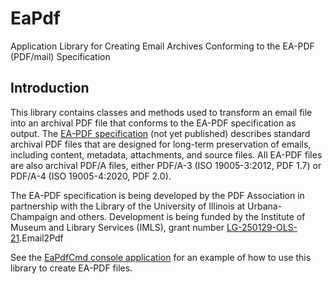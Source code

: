 # EaPdf

Application Library for Creating Email Archives Conforming to the EA-PDF (PDF/mail) Specification

## Introduction

This library contains classes and methods used to transform an email file into an archival PDF file that conforms to the
EA-PDF specification as output. The [EA-PDF specification](https://pdfa.org/resource/ea-pdf/) (not yet published) describes standard
archival PDF files that are designed for long-term preservation of emails, including content, 
metadata, attachments, and source files. All EA-PDF files are also archival PDF/A files, either PDF/A-3 
(ISO 19005-3:2012, PDF 1.7) or PDF/A-4 (ISO 19005-4:2020, PDF 2.0).  

The EA-PDF specification is being developed by the PDF Association in partnership with the Library of the 
University of Illinois at Urbana-Champaign and others. Development is being funded by the Institute of 
Museum and Library Services (IMLS), grant number [LG-250129-OLS-21](https://www.imls.gov/grants/awarded/lg-250129-ols-21).Email2Pdf

See the [EaPdfCmd console application](https://github.com/UIUCLibrary/ea-pdf/tree/master/EaPdfCmd) for an example of how to use this library to create EA-PDF files.